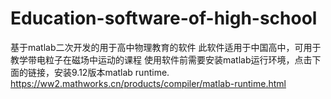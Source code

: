 # Education-software-of-high-school
基于matlab二次开发的用于高中物理教育的软件
此软件适用于中国高中，可用于教学带电粒子在磁场中运动的课程
使用软件前需要安装matlab运行环境，点击下面的链接，安装9.12版本matlab runtime.
https://ww2.mathworks.cn/products/compiler/matlab-runtime.html
